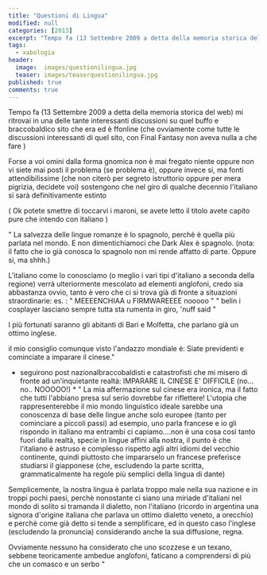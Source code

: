 ```yaml
---
title: "Questioni di Lingua"
modified: null
categories: [2013]
excerpt: "Tempo fa (13 Settembre 2009 a detta della memoria storica del web) mi ritrovai in una..."
tags:
  - xabologia
header: 
  image:  images/questionilingua.jpg
  teaser: images/teaserquestionilingua.jpg
published: true
comments: true
---
```


Tempo fa (13 Settembre 2009 a detta della memoria storica del web) mi ritrovai in una delle tante interessanti discussioni su quel buffo e braccobaldico sito che era ed è ffonline (che ovviamente come tutte le discussioni interessanti di quel sito, con Final Fantasy non aveva nulla a che fare )

Forse a voi omini dalla forma gnomica non è mai fregato niente oppure non vi siete mai posti il problema (se problema è), oppure invece si, ma fonti attendibilissime (che non citerò per segreto istruttorio oppure per mera pigrizia, decidete voi) sostengono che nel giro di qualche decennio l'italiano si sarà definitivamente estinto

( Ok potete smettre di toccarvi i maroni, se avete letto il titolo avete capito pure che intendo con italiano ) 

" La salvezza delle lingue romanze è lo spagnolo, perchè è quella più parlata nel mondo. E non dimentichiamoci che Dark Alex è spagnolo. (nota: il fatto che io già conosca lo spagnolo non mi rende affatto di parte. Oppure si, ma shhh.)

L'italiano come lo conosciamo (o meglio i vari tipi d'italiano a seconda della regione) verrà ulteriormente mescolato ad elementi anglofoni, credo sia abbastanza ovvio, tanto è vero che ci si trova già di fronte a situazioni straordinarie:
 es. :
" MEEEENCHIAA u FIRMWAREEEE nooooo "
" belin i cosplayer lasciano sempre tutta sta rumenta in giro, 'nuff said " 

I più fortunati saranno gli abitanti di Bari e Molfetta, che parlano già un ottimo inglese.

il mio consiglio comunque visto l'andazzo mondiale è: Siate previdenti e cominciate a imparare il cinese."  

* seguirono post nazionalbraccobaldisti e catastrofisti che mi misero di fronte ad un'inquietante realtà: IMPARARE IL CINESE E' DIFFICILE (no... no.. NOOOOO!) *
" La mia affermazione sul cinese era ironica, ma il fatto che tutti l'abbiano presa sul serio dovrebbe far riflettere! 
L'utopia che rappresenterebbe il mio mondo linguistico ideale sarebbe una conoscenza di base delle lingue anche solo europee (tanto per cominciare a piccoli passi) ad esempio, uno parla francese e io gli rispondo in italiano ma entrambi ci capiamo....non è una cosa così tanto fuori dalla realtà, specie in lingue affini alla nostra, il punto è che l'italiano è astruso e complesso rispetto agli altri idiomi del vecchio continente, quindi piuttosto che impararselo un francese preferisce studiarsi il giapponese (che, escludendo la parte scritta, grammaticalmente ha regole più semplici della lingua di dante)

Semplicemente, la nostra lingua è parlata troppo male nella sua nazione e in troppi pochi paesi, perchè nonostante ci siano una miriade d'italiani nel mondo di solito si tramanda il dialetto, non l'italiano (ricordo in argentina una signora d'origine italiana che parlava un ottimo dialetto veneto, a orecchio) e perchè come già detto si tende a semplificare, ed in questo caso l'inglese (escludendo la pronuncia) considerando anche la sua diffusione, regna.

Ovviamente nessuno ha considerato che uno scozzese e un texano, sebbene teoricamente ambedue anglofoni, faticano a comprendersi di più che un comasco e un serbo "